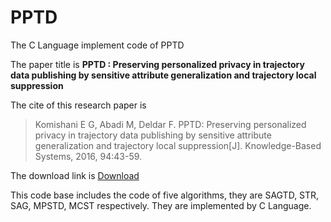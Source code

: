 # PPTD
The C Language implement code of PPTD

The paper title is **PPTD : Preserving personalized privacy in trajectory data publishing by sensitive attribute generalization and trajectory local suppression**

The cite of this research paper is 
> Komishani E G, Abadi M, Deldar F. PPTD: Preserving personalized privacy in trajectory data publishing by sensitive attribute generalization and trajectory local suppression[J]. Knowledge-Based Systems, 2016, 94:43-59.

The download link is 
[Download](https://www.researchgate.net/publication/284136782_PPTD_Preserving_personalized_privacy_in_trajectory_data_publishing_by_sensitive_attribute_generalization_and_trajectory_local_suppression)

This code base includes the code of five algorithms, they are SAGTD, STR, SAG, MPSTD, MCST respectively. They are implemented by C Language.
